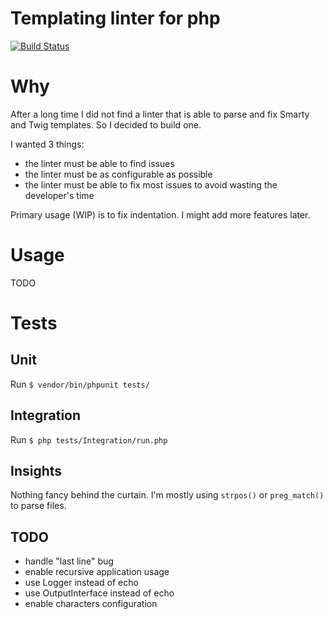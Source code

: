Templating linter for php
=========================

[![Build Status](https://api.travis-ci.org/matks/php-template-linter.svg?branch=master)](https://travis-ci.org/matks/php-template-linter)


# Why

After a long time I did not find a linter that is able to parse and fix
Smarty and Twig templates. So I decided to build one.

I wanted 3 things:
- the linter must be able to find issues
- the linter must be as configurable as possible
- the linter must be able to fix most issues to avoid wasting the developer's time

Primary usage (WIP) is to fix indentation. I might add more features later.

# Usage

TODO

# Tests

## Unit

Run `$ vendor/bin/phpunit tests/`

## Integration

Run `$ php tests/Integration/run.php`

## Insights

Nothing fancy behind the curtain. I'm mostly using `strpos()` or
`preg_match()` to parse files.

## TODO

- handle "last line" bug
- enable recursive application usage
- use Logger instead of echo
- use OutputInterface instead of echo
- enable characters configuration
